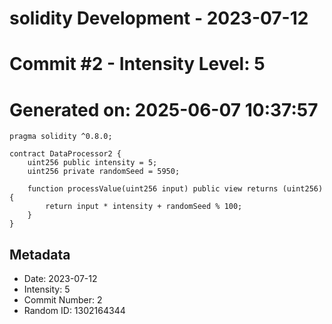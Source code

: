 ﻿# solidity Development - 2023-07-12
# Commit #2 - Intensity Level: 5
# Generated on: 2025-06-07 10:37:57
```solidity
pragma solidity ^0.8.0;

contract DataProcessor2 {
    uint256 public intensity = 5;
    uint256 private randomSeed = 5950;

    function processValue(uint256 input) public view returns (uint256) {
        return input * intensity + randomSeed % 100;
    }
}
```
## Metadata
- Date: 2023-07-12
- Intensity: 5
- Commit Number: 2
- Random ID: 1302164344
